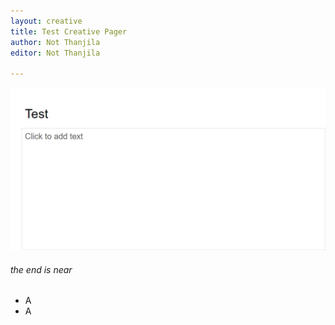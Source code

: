 ```yaml
---
layout: creative
title: Test Creative Pager
author: Not Thanjila
editor: Not Thanjila

---
```

![](/uploads/delete.PNG)

###### the end is near

- 	A
- A